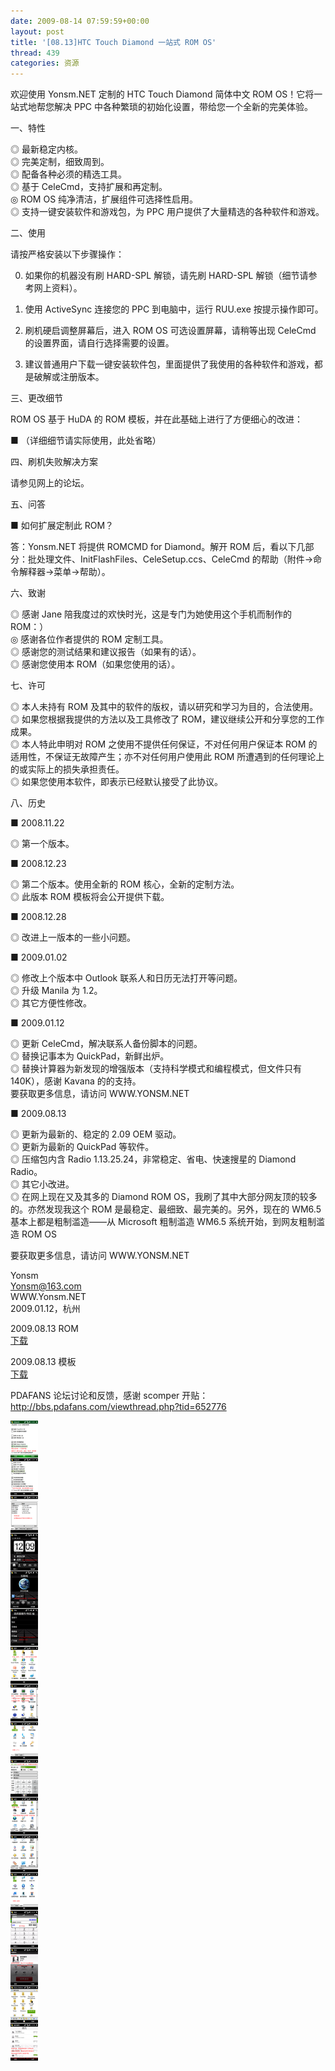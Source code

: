 ```yaml
---
date: 2009-08-14 07:59:59+00:00
layout: post
title: '[08.13]HTC Touch Diamond 一站式 ROM OS'
thread: 439
categories: 资源
---
```


欢迎使用 Yonsm.NET 定制的 HTC Touch Diamond 简体中文 ROM OS！它将一站式地帮您解决 PPC 中各种繁琐的初始化设置，带给您一个全新的完美体验。  
  
  
一、特性  
  
 ◎ 最新稳定内核。  
 ◎ 完美定制，细致周到。  
 ◎ 配备各种必须的精选工具。  
 ◎ 基于 CeleCmd，支持扩展和再定制。  
 ◎ ROM OS 纯净清洁，扩展组件可选择性启用。  
 ◎ 支持一键安装软件和游戏包，为 PPC 用户提供了大量精选的各种软件和游戏。<!-- more -->  
  
  
二、使用  
  
 请按严格安装以下步骤操作：  
  
 0. 如果你的机器没有刷 HARD-SPL 解锁，请先刷 HARD-SPL 解锁（细节请参考网上资料）。  
  
 1. 使用 ActiveSync 连接您的 PPC 到电脑中，运行 RUU.exe 按提示操作即可。  
  
 2. 刷机硬启调整屏幕后，进入 ROM OS 可选设置屏幕，请稍等出现 CeleCmd 的设置界面，请自行选择需要的设置。  
  
 3. 建议普通用户下载一键安装软件包，里面提供了我使用的各种软件和游戏，都是破解或注册版本。  
  
  
三、更改细节  
  
 ROM OS 基于 HuDA 的 ROM 模板，并在此基础上进行了方便细心的改进：  
  
 ■ （详细细节请实际使用，此处省略）  
  
  
四、刷机失败解决方案  
  
 请参见网上的论坛。  
  
  
五、问答  
  
 ■ 如何扩展定制此 ROM？  
  
 答：Yonsm.NET 将提供 ROMCMD for Diamond。解开 ROM 后，看以下几部分：批处理文件、InitFlashFiles、CeleSetup.ccs、CeleCmd 的帮助（附件->命令解释器->菜单->帮助）。  
  
  
六、致谢  
  
 ◎ 感谢 Jane 陪我度过的欢快时光，这是专门为她使用这个手机而制作的 ROM：）  
 ◎ 感谢各位作者提供的 ROM 定制工具。  
 ◎ 感谢您的测试结果和建议报告（如果有的话）。  
 ◎ 感谢您使用本 ROM（如果您使用的话）。  
  
  
七、许可  
  
 ◎ 本人未持有 ROM 及其中的软件的版权，请以研究和学习为目的，合法使用。  
 ◎ 如果您根据我提供的方法以及工具修改了 ROM，建议继续公开和分享您的工作成果。  
 ◎ 本人特此申明对 ROM 之使用不提供任何保证，不对任何用户保证本 ROM 的适用性，不保证无故障产生；亦不对任何用户使用此 ROM 所遭遇到的任何理论上的或实际上的损失承担责任。  
 ◎ 如果您使用本软件，即表示已经默认接受了此协议。  
  
  
八、历史  
  
 ■ 2008.11.22  
  
  ◎ 第一个版本。  
  
 ■ 2008.12.23  
  
  ◎ 第二个版本。使用全新的 ROM 核心，全新的定制方法。  
  ◎ 此版本 ROM 模板将会公开提供下载。  
  
 ■ 2008.12.28  
  
  ◎ 改进上一版本的一些小问题。  
  
 ■ 2009.01.02  
  
  ◎  修改上个版本中 Outlook 联系人和日历无法打开等问题。  
  ◎  升级 Manila 为 1.2。  
  ◎  其它方便性修改。  
  
 ■ 2009.01.12  
  
  ◎  更新 CeleCmd，解决联系人备份脚本的问题。  
  ◎  替换记事本为 QuickPad，新鲜出炉。  
  ◎  替换计算器为新发现的增强版本（支持科学模式和编程模式，但文件只有140K），感谢 Kavana 的的支持。  
要获取更多信息，请访问 WWW.YONSM.NET  
  
  
■ 2009.08.13  
  
  ◎  更新为最新的、稳定的 2.09 OEM 驱动。  
  ◎  更新为最新的 QuickPad 等软件。  
  ◎  压缩包内含 Radio 1.13.25.24，非常稳定、省电、快速搜星的 Diamond Radio。  
  ◎  其它小改进。  
  ◎  在网上现在又及其多的 Diamond ROM OS，我刷了其中大部分网友顶的较多的。亦然发现我这个 ROM 是最稳定、最细致、最完美的。另外，现在的 WM6.5 基本上都是粗制滥造——从 Microsoft 粗制滥造 WM6.5 系统开始，到网友粗制滥造 ROM OS   
  
要获取更多信息，请访问 WWW.YONSM.NET  
  
  
Yonsm  
Yonsm@163.com  
WWW.Yonsm.NET  
2009.01.12，杭州  
  
  
2009.08.13 ROM  
[下载](/assets/Diamond.Yonsm.2009.08.13.rar)  
  
  
2009.08.13 模板  
[下载](/assets/Diamond.Kitchen.Yonsm.2009.08.13.zip)  
  
  
PDAFANS 论坛讨论和反馈，感谢 scomper 开贴：  
http://bbs.pdafans.com/viewthread.php?tid=652776  
  
[![](/assets/Diamond.Yonsm.png)](/assets/Diamond.Yonsm.png)
